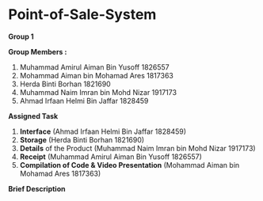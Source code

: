 # Point-of-Sale-System

**Group 1**

**Group Members :**
 1. Muhammad Amirul Aiman Bin Yusoff 1826557
 2. Mohammad Aiman bin Mohamad Ares 1817363
 3. Herda Binti Borhan 1821690
 4. Muhammad Naim Imran bin Mohd Nizar 1917173
 5. Ahmad Irfaan Helmi Bin Jaffar 1828459

**Assigned Task**
 1. **Interface** (Ahmad Irfaan Helmi Bin Jaffar 1828459)
 2. **Storage** (Herda Binti Borhan 1821690)
 3. **Details** of the Product (Muhammad Naim Imran bin Mohd Nizar 1917173)
 4. **Receipt** (Muhammad Amirul Aiman Bin Yusoff 1826557)
 5. **Compilation of Code & Video Presentation** (Mohammad Aiman bin Mohamad Ares 1817363)

**Brief Description**
